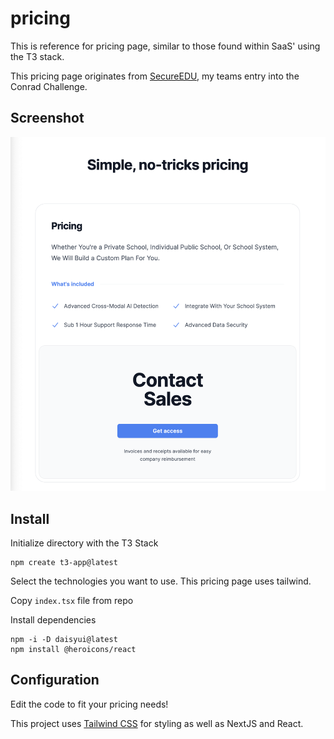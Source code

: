 # pricing

This is reference for pricing page, similar to those found within SaaS' using the T3 stack.</br>

This pricing page originates from [SecureEDU](https://www.secureedu.ai), my teams entry into the Conrad Challenge. 

## Screenshot

![Pricing Page](misc/pricing.png)

## Install

Initialize directory with the T3 Stack
 ```shell
npm create t3-app@latest
```
Select the technologies you want to use. This pricing page uses tailwind.

Copy ```index.tsx``` file from repo

Install dependencies

```shell
npm -i -D daisyui@latest
npm install @heroicons/react
```

## Configuration

Edit the code to fit your pricing needs!

This project uses [Tailwind CSS](https://tailwindcss.com) for styling
as well as NextJS and React.